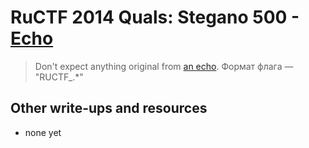 # RuCTF 2014 Quals: Stegano 500 - [Echo](https://github.com/HackerDom/ructf-2014-quals/tree/master/tasks/echo)

> Don't expect anything original from [an echo](http://echo.quals.ructf.org:8000/echo.ogg). Формат флага — "RUCTF\_.\*"

## Other write-ups and resources

* none yet
